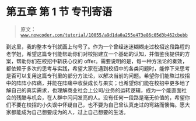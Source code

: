 # 第五章 第 1 节 专刊寄语

> 原文：[`www.nowcoder.com/tutorial/10055/a9d1da0a255e473e86c05d3b462cbebb`](https://www.nowcoder.com/tutorial/10055/a9d1da0a255e473e86c05d3b462cbebb)

到这里，我的整本专刊就画上句号了。作为一个曾经迷迷糊糊走过校招这段路程的老学姐，希望这篇专刊能帮助你们对校招建立一个基础的认知，并借鉴我提供的方案，帮助你们在校招中斩获心仪的 offer。需要说明的是，每一种方法论的奏效，都依赖于多次的思考与实践，希望大家在遇到校招中的各类问题时，能停下来思考是否可以复用这篇专刊里的部分方法论，以解决当前的问题。希望你们能熬过校招中的阵阵小阵痛，并能在阵痛中收获成长与果实；也希望你们能在校招中更多地了解自己的真实需求，也理解商业社会上公司/业务的运转逻辑，成为一个能直面社会的残酷与机会，在人群中闪闪发亮的人。没有任何一段路是毫无价值的，希望你们不要在校招的小失误中怀疑自己，也不要为自己曾认真走过的弯路而懊悔。愿大家都能成为自己想要成为的人，过上自己想要的生活。